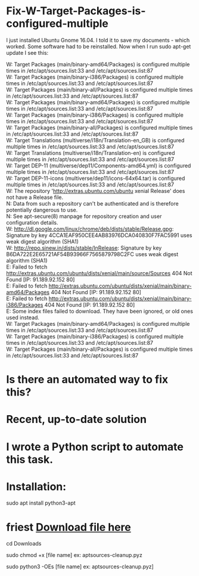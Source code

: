 # Fix-W-Target-Packages-is-configured-multiple

I just installed Ubuntu Gnome 16.04. I told it to save my documents - which worked. Some software had to be reinstalled. Now when I run sudo apt-get update I see this:

W: Target Packages (main/binary-amd64/Packages) is configured multiple times in /etc/apt/sources.list:33 and /etc/apt/sources.list:87<br>
W: Target Packages (main/binary-i386/Packages) is configured multiple times in /etc/apt/sources.list:33 and /etc/apt/sources.list:87<br>
W: Target Packages (main/binary-all/Packages) is configured multiple times in /etc/apt/sources.list:33 and /etc/apt/sources.list:87<br>
W: Target Packages (main/binary-amd64/Packages) is configured multiple times in /etc/apt/sources.list:33 and /etc/apt/sources.list:87<br>
W: Target Packages (main/binary-i386/Packages) is configured multiple times in /etc/apt/sources.list:33 and /etc/apt/sources.list:87<br>
W: Target Packages (main/binary-all/Packages) is configured multiple times in /etc/apt/sources.list:33 and /etc/apt/sources.list:87<br>
W: Target Translations (multiverse/i18n/Translation-en_GB) is configured multiple times in /etc/apt/sources.list:33 and /etc/apt/sources.list:87<br>
W: Target Translations (multiverse/i18n/Translation-en) is configured multiple times in /etc/apt/sources.list:33 and /etc/apt/sources.list:87<br>
W: Target DEP-11 (multiverse/dep11/Components-amd64.yml) is configured multiple times in /etc/apt/sources.list:33 and /etc/apt/sources.list:87<br>
W: Target DEP-11-icons (multiverse/dep11/icons-64x64.tar) is configured multiple times in /etc/apt/sources.list:33 and /etc/apt/sources.list:87<br>
W: The repository 'http://extras.ubuntu.com/ubuntu xenial Release' does not have a Release file.<br>
N: Data from such a repository can't be authenticated and is therefore potentially dangerous to use.<br>
N: See apt-secure(8) manpage for repository creation and user configuration details.<br>
W: http://dl.google.com/linux/chrome/deb/dists/stable/Release.gpg: Signature by key 4CCA1EAF950CEE4AB83976DCA040830F7FAC5991 uses weak digest algorithm (SHA1)<br>
W: http://repo.sinew.in/dists/stable/InRelease: Signature by key B6DA722E2E65721AF54B93966F7565879798C2FC uses weak digest algorithm (SHA1)<br>
E: Failed to fetch http://extras.ubuntu.com/ubuntu/dists/xenial/main/source/Sources  404  Not Found [IP: 91.189.92.152 80]<br>
E: Failed to fetch http://extras.ubuntu.com/ubuntu/dists/xenial/main/binary-amd64/Packages  404  Not Found [IP: 91.189.92.152 80]<br>
E: Failed to fetch http://extras.ubuntu.com/ubuntu/dists/xenial/main/binary-i386/Packages  404  Not Found [IP: 91.189.92.152 80]<br>
E: Some index files failed to download. They have been ignored, or old ones used instead.<br>
W: Target Packages (main/binary-amd64/Packages) is configured multiple times in /etc/apt/sources.list:33 and /etc/apt/sources.list:87<br>
W: Target Packages (main/binary-i386/Packages) is configured multiple times in /etc/apt/sources.list:33 and /etc/apt/sources.list:87<br>
W: Target Packages (main/binary-all/Packages) is configured multiple times in /etc/apt/sources.list:33 and /etc/apt/sources.list:87<br>


# Is there an automated way to fix this?

# Recent, up-to-date solution

# I wrote a Python script to automate this task.

# Installation:

sudo apt install python3-apt

# friest [Download file here](https://github.com/anonymousproo/Fix-W-Target-Packages-is-configured-multiple/raw/main/aptsources-cleanup.pyz)

cd Downloads

sudo chmod +x [file name] ex: aptsources-cleanup.pyz


sudo python3 -OEs [file name] ex: aptsources-cleanup.pyz]
